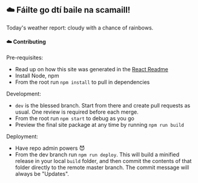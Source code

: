 ## ☁️ Fáilte go dtí baile na scamaill!

Today's weather report: cloudy with a chance of rainbows.

#### ☁️ Contributing

Pre-requisites:
- Read up on how this site was generated in the [React Readme](REACT_README.md)
- Install Node, npm
- From the root run `npm install` to pull in dependencies

Development:
- `dev` is the blessed branch. Start from there and create pull requests as usual. One review is required before each merge.
- From the root run `npm start` to debug as you go
- Preview the final site package at any time by running `npm run build`

Deployment:
- Have repo admin powers 😈
- From the dev branch run `npm run deploy`. This will build a minified release in your local `build` folder, and then commit the contents of that folder directly to the remote master branch. The commit message will always be "Updates".
